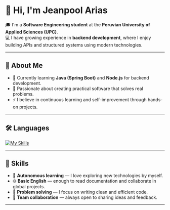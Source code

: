 # 👋 Hi, I'm Jeanpool Arias  

🎓 I'm a **Software Engineering student** at the **Peruvian University of Applied Sciences (UPC)**.  
💻 I have growing experience in **backend development**, where I enjoy building APIs and structured systems using modern technologies.  

---

## 💬 About Me  
- 🌱 Currently learning **Java (Spring Boot)** and **Node.js** for backend development.  
- 🎯 Passionate about creating practical software that solves real problems.  
- ⚡ I believe in continuous learning and self-improvement through hands-on projects.  

---

## 🛠️ Languages  
[![My Skills](https://skillicons.dev/icons?i=js,nodejs,mysql,expressjs,git,github,html,css,cpp,python,java)](https://skillicons.dev)

---

## 🚀 Skills  
- 🧠 **Autonomous learning** — I love exploring new technologies by myself.  
- 🌐 **Basic English** — enough to read documentation and collaborate in global projects.  
- 🧩 **Problem solving** — I focus on writing clean and efficient code.  
- 🤝 **Team collaboration** — always open to sharing ideas and feedback.  

---
